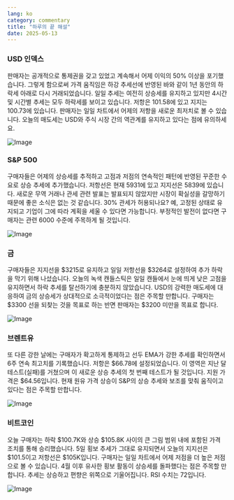 ```yaml
---
lang: ko
category: commentary
title: "하루의 끝 해설"
date: 2025-05-13
---
```


### USD 인덱스

판매자는 공개적으로 통제권을 갖고 있었고 계속해서 어제 이익의 50% 이상을 포기했습니다. 그렇게 함으로써 가격 움직임은 하강 추세선에 반영된 바와 같이 1년 동안의 하락세 아래로 다시 거래되었습니다. 일일 추세는 여전히 상승세를 유지하고 있지만 4시간 및 시간별 추세는 모두 하락세를 보이고 있습니다. 저항은 101.58에 있고 지지는 100.73에 있습니다. 판매자는 일일 차트에서 어제의 저항을 새로운 최저치로 볼 수 있습니다. 오늘의 매도세는 USD와 주식 시장 간의 역관계를 유지하고 있다는 점에 유의하세요.

![Image](https://markleighedu.github.io/img/May-2025/13-May-2025/usdindex.jpg)

### S&P 500

구매자들은 어제의 상승세를 추적하고 고점과 저점의 연속적인 패턴에 반영된 꾸준한 수요로 상승 추세에 추가했습니다. 저항선은 현재 5931에 있고 지지선은 5839에 있습니다. 새로운 무역 거래나 관세 관련 발표는 발표되지 않았지만 시장이 확실성을 갈망하기 때문에 좋은 소식은 없는 것 같습니다. 30% 관세가 허용되나요? 예, 고정된 상태로 유지되고 기업이 그에 따라 계획을 세울 수 있다면 가능합니다. 부정적인 발전이 없다면 구매자는 관련 6000 수준에 주목하게 될 것입니다.

![Image](https://markleighedu.github.io/img/May-2025/13-May-2025/sp500.jpg)

### 금

구매자들은 지지선을 $3215로 유지하고 일일 저항선을 $3264로 설정하여 추가 하락을 막기 위해 나섰습니다. 오늘의 녹색 캔들스틱은 일일 캔들에서 눈에 띄게 낮은 고점을 유지하면서 하락 추세를 탈선하기에 충분하지 않았습니다. USD의 강력한 매도세에 대응하여 금의 상승세가 상대적으로 소극적이었다는 점은 주목할 만합니다. 구매자는 $3300 선을 되찾는 것을 목표로 하는 반면 판매자는 $3200 미만을 목표로 합니다.

![Image](https://markleighedu.github.io/img/May-2025/13-May-2025/gold.jpg)

### 브렌트유

또 다른 강한 날에는 구매자가 확고하게 통제하고 선두 EMA가 강한 추세를 확인하면서 6주 연속 최고치를 기록했습니다. 저항은 $66.78에 설정되었습니다. 이 영역은 지난 달 테스트(실패)를 거쳤으며 이 새로운 상승 추세의 첫 번째 테스트가 될 것입니다. 지원 가격은 $64.56입니다. 현재 원유 가격 상승이 S&P의 상승 추세와 보조를 맞춰 움직이고 있다는 점은 주목할 만합니다. 

![Image](https://markleighedu.github.io/img/May-2025/13-May-2025/brentoil.jpg)

### 비트코인

오늘 구매자는 하락 $100.7K와 상승 $105.8K 사이의 큰 그림 범위 내에 포함된 가격 조치를 통해 승리했습니다. 5일 횡보 추세가 그대로 유지되면서 오늘의 지지선은 $101.5이고 저항선은 $105K입니다. 구매자는 일일 차트에서 어제 저점을 더 높은 저점으로 볼 수 있습니다. 4월 이후 유사한 횡보 활동이 상승세를 돌파했다는 점은 주목할 만합니다. 추세는 상승하고 편향은 위쪽으로 기울어집니다. RSI 수치는 72입니다. 

![Image](https://markleighedu.github.io/img/May-2025/13-May-2025/bitcoin.jpg)

